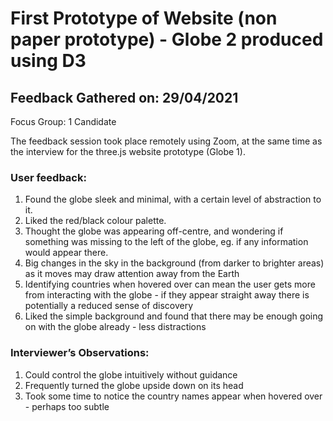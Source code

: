 <h1> First Prototype of Website (non paper prototype) - Globe 2 produced using D3</h1>


<h2> Feedback Gathered on: 29/04/2021</h2>

Focus Group: 1 Candidate
 
The feedback session took place remotely using Zoom, at the same time as the interview for the three.js website prototype (Globe 1).

<h3>User feedback:</h3>

<ol>

<li>Found the globe sleek and minimal, with a certain level of abstraction to it. </li>

<li>Liked the red/black colour palette. </li>

<li>Thought the globe was appearing off-centre, and wondering if something was missing to the left of the globe, eg. if any information would appear there. </li>

<li>Big changes in the sky in the background (from darker to brighter areas) as it moves may draw attention away from the Earth </li>

<li>Identifying countries when hovered over can mean the user gets more from interacting with the globe - if they appear straight away there is potentially a reduced sense of discovery
</li>

<li>Liked the simple background and found that there may be enough going on with the globe already - less distractions </li>
</ol>


<h3>Interviewer’s Observations: </h3>

<ol><li>Could control the globe intuitively without guidance</li>
  <li>Frequently turned the globe upside down on its head </li>
  <li>Took some time to notice the country names appear when hovered over - perhaps too subtle </li>
  </ol>
